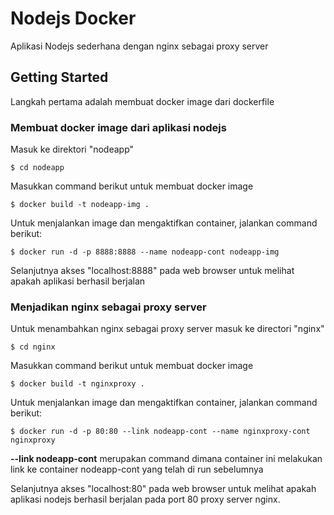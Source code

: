 # Nodejs Docker 

Aplikasi Nodejs sederhana dengan nginx sebagai proxy server

## Getting Started

Langkah pertama adalah membuat docker image dari dockerfile

### Membuat docker image dari aplikasi nodejs

Masuk ke direktori "nodeapp"  

```
$ cd nodeapp
```

Masukkan command berikut untuk membuat docker image 

```
$ docker build -t nodeapp-img .
```

Untuk menjalankan image dan mengaktifkan container, jalankan command berikut:

```
$ docker run -d -p 8888:8888 --name nodeapp-cont nodeapp-img
```

Selanjutnya akses "localhost:8888" pada web browser untuk melihat apakah aplikasi berhasil berjalan

### Menjadikan nginx sebagai proxy server

Untuk menambahkan nginx sebagai proxy server masuk ke directori "nginx"

```
$ cd nginx
```

Masukkan command berikut untuk membuat docker image 

```
$ docker build -t nginxproxy .
``` 

Untuk menjalankan image dan mengaktifkan container, jalankan command berikut:

```
$ docker run -d -p 80:80 --link nodeapp-cont --name nginxproxy-cont nginxproxy
``` 

**--link nodeapp-cont** merupakan command dimana container ini melakukan link ke container nodeapp-cont yang telah di run sebelumnya

Selanjutnya akses "localhost:80" pada web browser untuk melihat apakah aplikasi nodejs berhasil berjalan
pada port 80 proxy server nginx.
